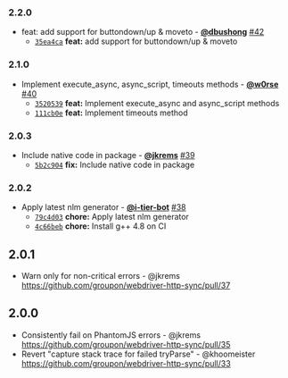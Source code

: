 ### 2.2.0

* feat: add support for buttondown/up & moveto - **[@dbushong](https://github.com/dbushong)** [#42](https://github.com/groupon/webdriver-http-sync/pull/42)
  - [`35ea4ca`](https://github.com/groupon/webdriver-http-sync/commit/35ea4ca6f3fda0480925613c42d73f702e333100) **feat:** add support for buttondown/up & moveto


### 2.1.0

* Implement execute_async, async_script, timeouts methods - **[@w0rse](https://github.com/w0rse)** [#40](https://github.com/groupon/webdriver-http-sync/pull/40)
  - [`3520539`](https://github.com/groupon/webdriver-http-sync/commit/35205398efef9e238b67de35c3a8586c43572f6b) **feat:** Implement execute_async and async_script methods
  - [`111cb0e`](https://github.com/groupon/webdriver-http-sync/commit/111cb0e6d4d8460b5c68becdce23db0ec1db8610) **feat:** Implement timeouts method


### 2.0.3

* Include native code in package - **[@jkrems](https://github.com/jkrems)** [#39](https://github.com/groupon/webdriver-http-sync/pull/39)
  - [`5b2c904`](https://github.com/groupon/webdriver-http-sync/commit/5b2c90449bccd0174400f34c1895ab05fe5025b7) **fix:** Include native code in package


### 2.0.2

* Apply latest nlm generator - **[@i-tier-bot](https://github.com/i-tier-bot)** [#38](https://github.com/groupon/webdriver-http-sync/pull/38)
  - [`79c4d03`](https://github.com/groupon/webdriver-http-sync/commit/79c4d038288790c0da3be036d979737c17b2ebb2) **chore:** Apply latest nlm generator
  - [`4c66beb`](https://github.com/groupon/webdriver-http-sync/commit/4c66bebfe8d37e444ebdc0f8b8f5ab2a3bbb97f2) **chore:** Install g++ 4.8 on CI


2.0.1
-----
* Warn only for non-critical errors - @jkrems
  https://github.com/groupon/webdriver-http-sync/pull/37

2.0.0
-----
* Consistently fail on PhantomJS errors - @jkrems
  https://github.com/groupon/webdriver-http-sync/pull/35
* Revert "capture stack trace for failed tryParse" - @khoomeister
  https://github.com/groupon/webdriver-http-sync/pull/33

